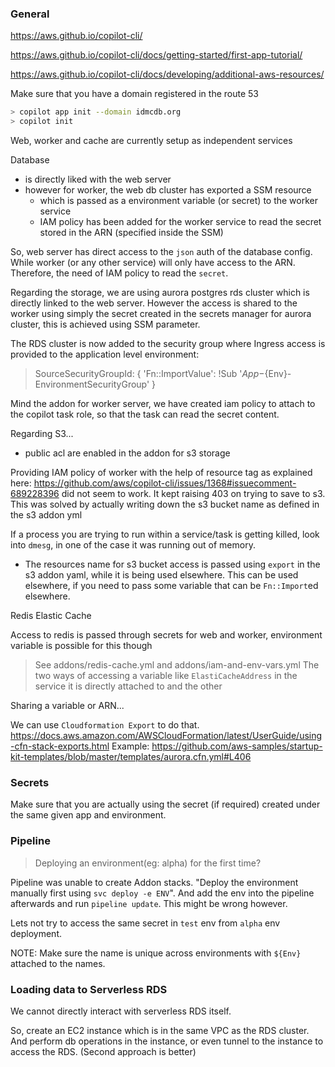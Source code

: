 ### General

https://aws.github.io/copilot-cli/

https://aws.github.io/copilot-cli/docs/getting-started/first-app-tutorial/

https://aws.github.io/copilot-cli/docs/developing/additional-aws-resources/

Make sure that you have a domain registered in the route 53

```bash
> copilot app init --domain idmcdb.org
> copilot init
```

Web, worker and cache are currently setup as independent services

Database

- is directly liked with the web server
- however for worker, the web db cluster has exported a SSM resource
    - which is passed as a environment variable (or secret) to the worker
      service
    - IAM policy has been added for the worker service to read the secret
      stored in the ARN (specified inside the SSM)

So, web server has direct access to the `json` auth of the database config.
While worker (or any other service) will only have access to the ARN.
Therefore, the need of IAM policy to read the `secret`.

Regarding the storage, we are using aurora postgres rds cluster which is
directly linked to the web server.
However the access is shared to the worker using simply the secret created in
the secrets manager for aurora cluster, this is achieved using SSM parameter.

The RDS cluster is now added to the security group where Ingress access is
provided to the application level environment:
> SourceSecurityGroupId: { 'Fn::ImportValue': !Sub '${App}-${Env}-EnvironmentSecurityGroup' }

Mind the addon for worker server, we have created iam policy to attach to the
copilot task role, so that the task can read the secret content.

Regarding S3...

- public acl are enabled in the addon for s3 storage

Providing IAM policy of worker with the help of resource tag as explained here:
https://github.com/aws/copilot-cli/issues/1368#issuecomment-689228396 did not
seem to work. It kept raising 403 on trying to save to s3.
This was solved by actually writing down the s3 bucket name as defined in the s3 addon yml

If a process you are trying to run within a service/task is getting killed,
look into `dmesg`, in one of the case it was running out of memory.

- The resources name for s3 bucket access is passed using `export` in the s3
  addon yaml, while it is being used elsewhere. This can be used elsewhere, if
  you need to pass some variable that can be `Fn::Import`ed elsewhere.

Redis Elastic Cache

Access to redis is passed through secrets for web and worker, environment
variable is possible for this though

> See addons/redis-cache.yml and addons/iam-and-env-vars.yml
> The two ways of accessing a variable like `ElastiCacheAddress` in the service it is directly attached to and the other

Sharing a variable or ARN...

We can use `Cloudformation Export` to do that.
https://docs.aws.amazon.com/AWSCloudFormation/latest/UserGuide/using-cfn-stack-exports.html
Example: https://github.com/aws-samples/startup-kit-templates/blob/master/templates/aurora.cfn.yml#L406

### Secrets

Make sure that you are actually using the secret (if required) created under
the same given app and environment.

### Pipeline

> Deploying an environment(eg: alpha) for the first time?

Pipeline was unable to create Addon stacks. "Deploy the environment manually
first using `svc deploy -e ENV`". And add the env into the pipeline afterwards
and run `pipeline update`. This might be wrong however.

Lets not try to access the same secret in `test` env from `alpha` env deployment.

NOTE: Make sure the name is unique across environments with `${Env}` attached
to the names.

### Loading data to Serverless RDS

We cannot directly interact with serverless RDS itself.

So, create an EC2 instance which is in the same VPC as the RDS cluster. And
perform db operations in the instance, or even tunnel to the instance to access
the RDS. (Second approach is better)
